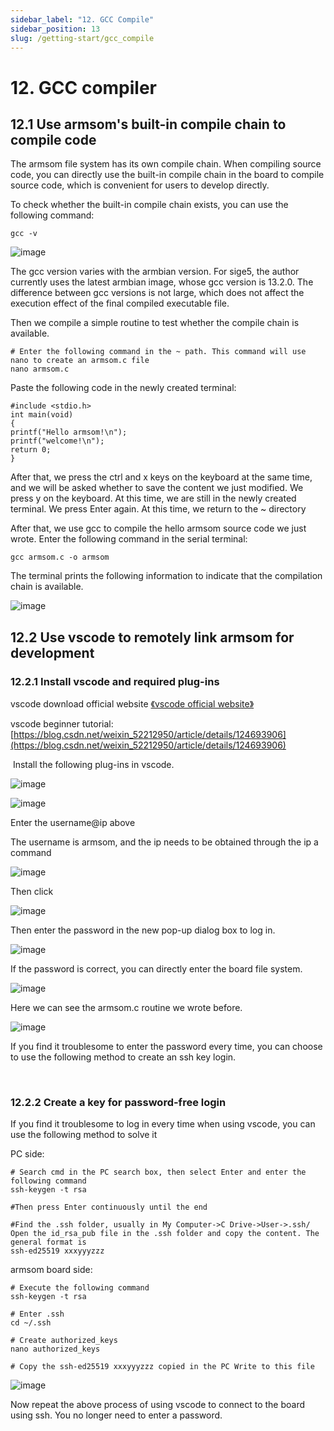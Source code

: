 ```yaml
---
sidebar_label: "12. GCC Compile"
sidebar_position: 13
slug: /getting-start/gcc_compile
---
```


# 12. GCC compiler

## 12.1 Use armsom's built-in compile chain to compile code

The armsom file system has its own compile chain. When compiling source code, you can directly use the built-in compile chain in the board to compile source code, which is convenient for users to develop directly.

To check whether the built-in compile chain exists, you can use the following command:

```
gcc -v
```

​![image](/img/getting-started/image-20241211115542-ijezdhi.png)​

The gcc version varies with the armbian version. For sige5, the author currently uses the latest armbian image, whose gcc version is 13.2.0. The difference between gcc versions is not large, which does not affect the execution effect of the final compiled executable file.

Then we compile a simple routine to test whether the compile chain is available.

```
# Enter the following command in the ~ path. This command will use nano to create an armsom.c file
nano armsom.c
```

Paste the following code in the newly created terminal:

```
#include <stdio.h>
int main(void)
{
printf("Hello armsom!\n");
printf("welcome!\n");
return 0;
}
```

After that, we press the ctrl and x keys on the keyboard at the same time, and we will be asked whether to save the content we just modified. We press y on the keyboard. At this time, we are still in the newly created terminal. We press Enter again. At this time, we return to the ~ directory

After that, we use gcc to compile the hello armsom source code we just wrote. Enter the following command in the serial terminal:

```
gcc armsom.c -o armsom
```

The terminal prints the following information to indicate that the compilation chain is available.

​![image](/img/getting-started/image-20241211123401-wpc7agp.png)​

## 12.2 Use vscode to remotely link armsom for development

### 12.2.1 Install vscode and required plug-ins

vscode download official website [《vscode official website》](https://code.visualstudio.com/)

vscode beginner tutorial: [https://blog.csdn.net/weixin_52212950/article/details/124693906](https://blog.csdn.net/weixin_52212950/article/details/124693906)

‍
Install the following plug-ins in vscode.

​![image](/img/getting-started/image-20241211130729-w2ey9eu.png)​

​![image](/img/getting-started/image-20241211133349-n8h4xgl.png)​

Enter the username@ip above

The username is armsom, and the ip needs to be obtained through the ip a command

​![image](/img/getting-started/image-20241211131030-uj3tb3c.png)​

Then click

​![image](/img/getting-started/image-20241211131129-imthqnq.png)​

Then enter the password in the new pop-up dialog box to log in.

​![image](/img/getting-started/image-20241211131736-m0kxr6l.png)​

If the password is correct, you can directly enter the board file system.

​![image](/img/getting-started/image-20241211131919-om7q4au.png)​

Here we can see the armsom.c routine we wrote before.

​![image](/img/getting-started/image-20241211131946-mw1jj8e.png)​

If you find it troublesome to enter the password every time, you can choose to use the following method to create an ssh key login.

‍
### 12.2.2 Create a key for password-free login

If you find it troublesome to log in every time when using vscode, you can use the following method to solve it

PC side:

```highlighttable
# Search cmd in the PC search box, then select Enter and enter the following command
ssh-keygen -t rsa

#Then press Enter continuously until the end

#Find the .ssh folder, usually in My Computer->C Drive->User->.ssh/ Open the id_rsa_pub file in the .ssh folder and copy the content. The general format is
ssh-ed25519 xxxyyyzzz
```

armsom board side:

```
# Execute the following command
ssh-keygen -t rsa

# Enter .ssh
cd ~/.ssh

# Create authorized_keys
nano authorized_keys

# Copy the ssh-ed25519 xxxyyyzzz copied in the PC Write to this file
```

​![image](/img/getting-started/image-20241211133242-n1swtab.png)​

Now repeat the above process of using vscode to connect to the board using ssh. You no longer need to enter a password.